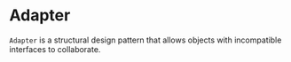 # Adapter

`Adapter` is a structural design pattern that allows objects with incompatible interfaces to collaborate.